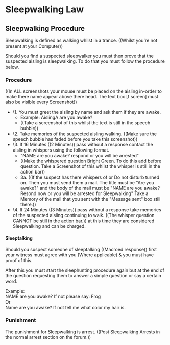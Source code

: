 # Sleepwalking Law

## Sleepwalking Procedure

Sleepwalking is defined as walking whilst in a trance. ((Whilst you're not present at your Computer))

Should you find a suspected sleepwalker you must then prove that the suspected aisling is sleepwalking. To do that you must follow the procedure below.

### Procedure

((In ALL screenshots your mouse must be placed on the aisling in-order to make there name appear above there head. The text box [f screen] must also be visible every Screenshot))

- \1. You must greet the aisling by name and ask them if they are awake.
  - Example: AislingA are you awake?
  - ((Take a screenshot of this whilst the text is still in the speech bubble))
- \2. Take memories of the suspected aisling walking. ((Make sure the speech bubble has faded before you take this screenshot))
- \3. If 16 Minutes ((2 Minutes)) pass without a response contact the aisling in whispers using the following format.
  - "NAME are you awake? respond or you will be arrested"
  - ((Make the whispered question Bright Green. To do this add before question. Take a Screenshot of this whilst the whisper is still in the action bar))
  - 3a. ((If the suspect has there whispers of or Do not disturb turned on. Then you must send them a mail. The title must be "Are you awake?" and the body of the mail must be "NAME are you awake? Resond now or you will be arrested for Sleepwalking" Take a Memory of the mail that you sent with the "Message sent" box still there.))
- \4. If 24 Minutes ((3 Minutes)) pass without a response take memories of the suspected aisling continuing to walk. ((The whisper question CANNOT be still in the action bar.)) at this time they are considered Sleepwalking and can be charged.

#### Sleeptalking

Should you suspect someone of sleeptalking ((Macroed response)) first your witness must agree with you (Where applicable) & you must have proof of this.

After this you must start the sleephunting procedure again but at the end of the question requesting them to answer a simple question or say a certain word.

Example:  
NAME are you awake? If not please say: Frog  
Or  
Name are you awake? If not tell me what color my hair is.

### Punishment

The punishment for Sleepwalking is arrest. ((Post Sleepwalking Arrests in the normal arrest section on the forum.))
